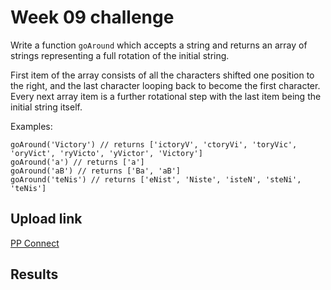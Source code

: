 # Week 09 challenge

Write a function `goAround` which accepts a string and returns an array of strings representing a full rotation of the initial string.

First item of the array consists of all the characters shifted one position to the right, and the last character looping back to become the first character.
Every next array item is a further rotational step with the last item being the initial string itself.



Examples:
```
goAround('Victory') // returns ['ictoryV', 'ctoryVi', 'toryVic', 'oryVict', 'ryVicto', 'yVictor', 'Victory']
goAround('a') // returns ['a']
goAround('aB') // returns ['Ba', 'aB']
goAround('teNis') // returns ['eNist', 'Niste', 'isteN', 'steNi', 'teNis']
```


## Upload link

[PP Connect](https://connect.passionatepeople.io/code-challenge-submission)

## Results

